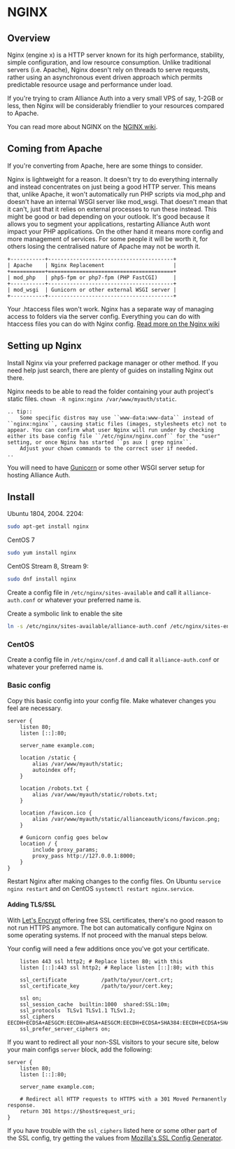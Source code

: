 # NGINX

## Overview

Nginx (engine x) is a HTTP server known for its high performance, stability, simple configuration, and low resource consumption. Unlike traditional servers (i.e. Apache), Nginx doesn't rely on threads to serve requests, rather using an asynchronous event driven approach which permits predictable resource usage and performance under load.

If you're trying to cram Alliance Auth into a very small VPS of say, 1-2GB or less, then Nginx will be considerably friendlier to your resources compared to Apache.

You can read more about NGINX on the [NGINX wiki](https://www.nginx.com/resources/wiki/).

## Coming from Apache

If you're converting from Apache, here are some things to consider.

Nginx is lightweight for a reason. It doesn't try to do everything internally and instead concentrates on just being a good HTTP server. This means that, unlike Apache, it won't automatically run PHP scripts via mod_php and doesn't have an internal WSGI server like mod_wsgi. That doesn't mean that it can't, just that it relies on external processes to run these instead. This might be good or bad depending on your outlook. It's good because it allows you to segment your applications, restarting Alliance Auth wont impact your PHP applications. On the other hand it means more config and more management of services. For some people it will be worth it, for others losing the centralised nature of Apache may not be worth it.

```eval_rst
+-----------+----------------------------------------+
| Apache    | Nginx Replacement                      |
+===========+========================================+
| mod_php   | php5-fpm or php7-fpm (PHP FastCGI)     |
+-----------+----------------------------------------+
| mod_wsgi  | Gunicorn or other external WSGI server |
+-----------+----------------------------------------+

```

Your .htaccess files won't work. Nginx has a separate way of managing access to folders via the server config. Everything you can do with htaccess files you can do with Nginx config. [Read more on the Nginx wiki](https://www.nginx.com/resources/wiki/start/topics/examples/likeapache-htaccess/)

## Setting up Nginx

Install Nginx via your preferred package manager or other method. If you need help just search, there are plenty of guides on installing Nginx out there.

Nginx needs to be able to read the folder containing your auth project's static files. `chown -R nginx:nginx /var/www/myauth/static`.

```eval_rst
.. tip::
    Some specific distros may use ``www-data:www-data`` instead of ``nginx:nginx``, causing static files (images, stylesheets etc) not to appear. You can confirm what user Nginx will run under by checking either its base config file ``/etc/nginx/nginx.conf`` for the "user" setting, or once Nginx has started ``ps aux | grep nginx``.
    Adjust your chown commands to the correct user if needed.
..
```

You will need to have [Gunicorn](gunicorn.md) or some other WSGI server setup for hosting Alliance Auth.

## Install

Ubuntu 1804, 2004. 2204:
```bash
sudo apt-get install nginx
```

CentOS 7
```bash
sudo yum install nginx
```

CentOS Stream 8, Stream 9:
```bash
sudo dnf install nginx
```

Create a config file in `/etc/nginx/sites-available` and call it `alliance-auth.conf` or whatever your preferred name is.

Create a symbolic link to enable the site
```bash
ln -s /etc/nginx/sites-available/alliance-auth.conf /etc/nginx/sites-enabled/
```

### CentOS

Create a config file in `/etc/nginx/conf.d` and call it `alliance-auth.conf` or whatever your preferred name is.


### Basic config

Copy this basic config into your config file. Make whatever changes you feel are necessary.


```
server {
    listen 80;
    listen [::]:80;

    server_name example.com;

    location /static {
        alias /var/www/myauth/static;
        autoindex off;
    }

    location /robots.txt {
        alias /var/www/myauth/static/robots.txt;
    }

    location /favicon.ico {
        alias /var/www/myauth/static/allianceauth/icons/favicon.png;
    }

    # Gunicorn config goes below
    location / {
        include proxy_params;
        proxy_pass http://127.0.0.1:8000;
    }
}
```

Restart Nginx after making changes to the config files. On Ubuntu `service nginx restart` and on CentOS `systemctl restart nginx.service`.

#### Adding TLS/SSL

With [Let's Encrypt](https://letsencrypt.org/) offering free SSL certificates, there's no good reason to not run HTTPS anymore. The bot can automatically configure Nginx on some operating systems. If not proceed with the manual steps below.

Your config will need a few additions once you've got your certificate.

```
    listen 443 ssl http2; # Replace listen 80; with this
    listen [::]:443 ssl http2; # Replace listen [::]:80; with this

    ssl_certificate           /path/to/your/cert.crt;
    ssl_certificate_key       /path/to/your/cert.key;

    ssl on;
    ssl_session_cache  builtin:1000  shared:SSL:10m;
    ssl_protocols  TLSv1 TLSv1.1 TLSv1.2;
    ssl_ciphers EECDH+ECDSA+AESGCM:EECDH+aRSA+AESGCM:EECDH+ECDSA+SHA384:EECDH+ECDSA+SHA256:EECDH+aRSA+SHA384:EECDH+aRSA+SHA256:EECDH+aRSA+RC4:EECDH:EDH+aRSA:RC4:!aNULL:!eNULL:!LOW:!3DES:!MD5:!EXP:!PSK:!SRP:!DSS;
    ssl_prefer_server_ciphers on;
```

If you want to redirect all your non-SSL visitors to your secure site, below your main configs `server` block, add the following:

```
server {
    listen 80;
    listen [::]:80;

    server_name example.com;

    # Redirect all HTTP requests to HTTPS with a 301 Moved Permanently response.
    return 301 https://$host$request_uri;
}
```

If you have trouble with the `ssl_ciphers` listed here or some other part of the SSL config, try getting the values from [Mozilla's SSL Config Generator](https://mozilla.github.io/server-side-tls/ssl-config-generator/).
